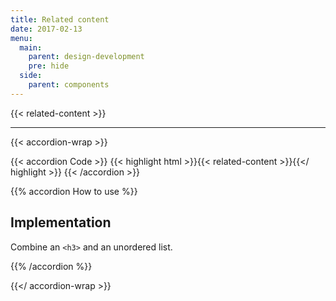 ```yaml
---
title: Related content
date: 2017-02-13
menu:
  main:
    parent: design-development
    pre: hide
  side:
    parent: components
---
```



{{< related-content >}}

---

{{< accordion-wrap >}}

{{< accordion Code >}}
  {{< highlight html >}}{{< related-content >}}{{</ highlight >}}
{{< /accordion >}}

{{% accordion How to use %}}

## Implementation
Combine an `<h3>` and an unordered list.

{{% /accordion %}}

{{</ accordion-wrap >}}
